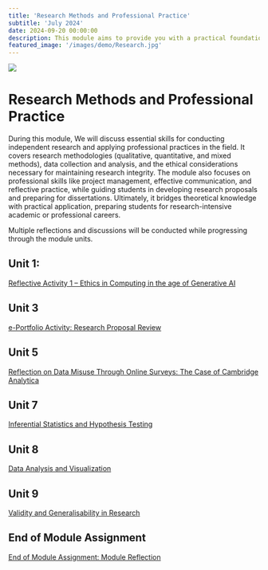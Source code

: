 ```yaml
---
title: 'Research Methods and Professional Practice'
subtitle: 'July 2024'
date: 2024-09-20 00:00:00
description: This module aims to provide you with a practical foundation in research methods that will enable you to conduct research in a practical setting.
featured_image: '/images/demo/Research.jpg'
---
```


![](/images/demo/Reseach.jpg)

# Research Methods and Professional Practice

During this module, We will discuss essential skills for conducting independent research and applying professional practices in the field. It covers research methodologies (qualitative, quantitative, and mixed methods), data collection and analysis, and the ethical considerations necessary for maintaining research integrity. The module also focuses on professional skills like project management, effective communication, and reflective practice, while guiding students in developing research proposals and preparing for dissertations. Ultimately, it bridges theoretical knowledge with practical application, preparing students for research-intensive academic or professional careers.

Multiple reflections and discussions will be conducted while progressing through the module units.

## Unit 1: 

[Reflective Activity 1 – Ethics in Computing in the age of Generative AI](https://iatieh.github.io/blog/m7-post1)

## Unit 3

[e-Portfolio Activity: Research Proposal Review](https://iatieh.github.io/blog/m7-post2)

## Unit 5

[Reflection on Data Misuse Through Online Surveys: The Case of Cambridge Analytica](https://iatieh.github.io/blog/m7-post3)

## Unit 7

[Inferential Statistics and Hypothesis Testing](https://iatieh.github.io/blog/m7-post4)

## Unit 8

[Data Analysis and Visualization](https://iatieh.github.io/blog/m7-post5)

## Unit 9

[Validity and Generalisability in Research](https://iatieh.github.io/blog/m7-post6)

## End of Module Assignment

[End of Module Assignment: Module Reflection](https://iatieh.github.io/blog/m7-post7)